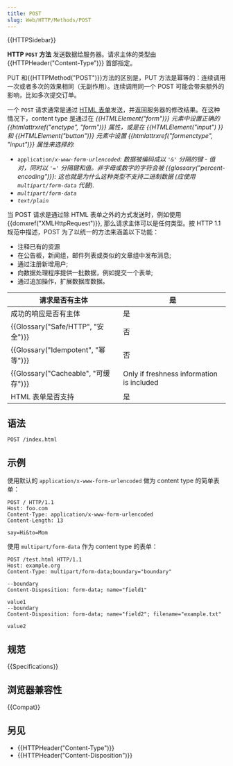 ```yaml
---
title: POST
slug: Web/HTTP/Methods/POST
---
```


{{HTTPSidebar}}

**HTTP `POST` 方法** 发送数据给服务器。请求主体的类型由 {{HTTPHeader("Content-Type")}} 首部指定。

PUT 和{{HTTPMethod("POST")}}方法的区别是，PUT 方法是幂等的：连续调用一次或者多次的效果相同（无副作用）。连续调用同一个 POST 可能会带来额外的影响，比如多次提交订单。

一个 `POST` 请求通常是通过 [HTML 表单](/zh-CN/docs/Web/Guide/HTML/Forms)发送，并返回服务器的修改结果。在这种情况下，content type 是通过在 _{{HTMLElement("form")}} 元素中设置正确的 {{htmlattrxref("enctype", "form")}} 属性，或是在 {{HTMLElement("input") }} 和 {{HTMLElement("button")}} 元素中设置 {{htmlattrxref("formenctype", "input")}} 属性来选择的_:

- `application/`_`x-www-form-urlencoded`: 数据被编码成以 `'&'` 分隔的键 - 值对，同时以 `'='` 分隔键和值。非字母或数字的字符会被 _{{glossary("percent-encoding")}}_: 这也就是为什么这种类型不支持二进制数据 (应使用 `multipart/form-data` 代替)._
- _`multipart/form-data`_
- _`text/plain`_

当 POST 请求是通过除 HTML 表单之外的方式发送时，例如使用 {{domxref("XMLHttpRequest")}}, 那么请求主体可以是任何类型。按 HTTP 1.1 规范中描述，POST 为了以统一的方法来涵盖以下功能：

- 注释已有的资源
- 在公告板，新闻组，邮件列表或类似的文章组中发布消息;
- 通过注册新增用户;
- 向数据处理程序提供一批数据，例如提交一个表单;
- 通过追加操作，扩展数据库数据。

| 请求是否有主体                   | 是                                        |
| -------------------------------- | ----------------------------------------- |
| 成功的响应是否有主体             | 是                                        |
| {{Glossary("Safe/HTTP", "安全")}}     | 否                                        |
| {{Glossary("Idempotent", "幂等")}}     | 否                                        |
| {{Glossary("Cacheable", "可缓存")}} | Only if freshness information is included |
| HTML 表单是否支持                | 是                                        |

## 语法

```plain
POST /index.html
```

## 示例

使用默认的 `application/x-www-form-urlencoded` 做为 content type 的简单表单：

```plain
POST / HTTP/1.1
Host: foo.com
Content-Type: application/x-www-form-urlencoded
Content-Length: 13

say=Hi&to=Mom
```

使用 `multipart/form-data` 作为 content type 的表单：

```plain
POST /test.html HTTP/1.1
Host: example.org
Content-Type: multipart/form-data;boundary="boundary"

--boundary
Content-Disposition: form-data; name="field1"

value1
--boundary
Content-Disposition: form-data; name="field2"; filename="example.txt"

value2
```

## 规范

{{Specifications}}

## 浏览器兼容性

{{Compat}}

## 另见

- {{HTTPHeader("Content-Type")}}
- {{HTTPHeader("Content-Disposition")}}
